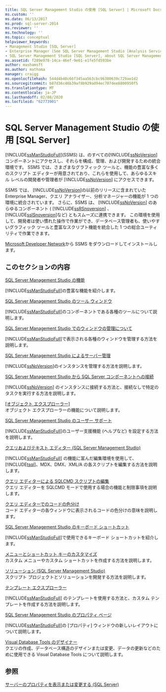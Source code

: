 ```yaml
---
title: SQL Server Management Studio の使用 [SQL Server] | Microsoft Docs
ms.custom: ''
ms.date: 06/13/2017
ms.prod: sql-server-2014
ms.reviewer: ''
ms.technology: ''
ms.topic: conceptual
helpviewer_keywords:
- Management Studio [SQL Server]
- Enterprise Manager (See SQL Server Management Studio [Analysis Services])
- SQL Server Management Studio [SQL Server], about SQL Server Management Studio
ms.assetid: f289e978-14ca-46ef-9e61-e1fe5fd593be
author: mashamsft
ms.author: mathoma
manager: craigg
ms.openlocfilehash: 544d4b40c66f345aa563cbc96380639c729ae1d2
ms.sourcegitcommit: b87d36c46b39af8b929ad94ec707dee8800950f5
ms.translationtype: MT
ms.contentlocale: ja-JP
ms.lasthandoff: 02/08/2020
ms.locfileid: "62773901"
---
```

# <a name="use-sql-server-management-studio"></a>SQL Server Management Studio の使用 [SQL Server]
  [!INCLUDE[ssManStudioFull](../includes/ssmanstudiofull-md.md)](SSMS) は、のすべての[!INCLUDE[ssNoVersion](../includes/ssnoversion-md.md)]コンポーネントにアクセスし、それらを構成、管理、および開発するための統合環境です。 SSMS では、さまざまなグラフィック ツールと、機能の豊富な多くのスクリプト エディターが用意されており、これらを使用して、あらゆるスキル レベルの開発者や管理者が [!INCLUDE[ssNoVersion](../includes/ssnoversion-md.md)] にアクセスできます。  
  
 SSMS では、 [!INCLUDE[ssNoVersion](../includes/ssnoversion-md.md)]の以前のリリースに含まれていた Enterprise Manager、クエリ アナライザー、分析マネージャーの機能が 1 つの環境に統合されています。 さらに、SSMS は、 [!INCLUDE[ssNoVersion](../includes/ssnoversion-md.md)] のあらゆるコンポーネント ( [!INCLUDE[ssRSnoversion](../includes/ssrsnoversion-md.md)] 、 [!INCLUDE[ssISnoversion](../includes/ssisnoversion-md.md)]など) ともスムーズに連携できます。 この環境を使用して、開発者は使い慣れた操作で作業ができ、データベース管理者も、使いやすいグラフィック ツールと豊富なスクリプト機能を統合した 1 つの総合ユーティリティで作業できます。  
  
 [Microsoft Developer Network](https://msdn.microsoft.com/library/dn434042.aspx)から SSMS をダウンロードしてインストールします。  
  
## <a name="in-this-section"></a>このセクションの内容  
 [SQL Server Management Studio の機能](features-in-sql-server-management-studio.md)  
 
  [!INCLUDE[ssManStudioFull](../includes/ssmanstudiofull-md.md)]の豊富な機能を紹介します。  
  
 [SQL Server Management Studio のツール ウィンドウ](../ssms/tool-windows-in-sql-server-management-studio.md)  
 
  [!INCLUDE[ssManStudioFull](../includes/ssmanstudiofull-md.md)]のコンポーネントである各種のツールについて説明します。  
  
 [SQL Server Management Studio でのウィンドウの管理について](../ssms/understand-sql-server-management-studio-windows-management.md)  
 
  [!INCLUDE[ssManStudioFull](../includes/ssmanstudiofull-md.md)]で表示される各種のウィンドウを管理する方法を説明します。  
  
 [SQL Server Management Studio によるサーバー管理](../ssms/administer-servers-with-sql-server-management-studio.md)  
 
  [!INCLUDE[ssNoVersion](../includes/ssnoversion-md.md)]のインスタンスを管理する方法を説明します。  
  
 [SQL Server Management Studio から SQL Server コンポーネントへの接続](../ssms/f1-help/connect-to-any-sql-server-component-from-sql-server-management-studio.md)  
 
  [!INCLUDE[ssNoVersion](../includes/ssnoversion-md.md)] のインスタンスに接続する方法と、接続なしで特定のタスクを実行する方法を説明します。  
  
 [[オブジェクト エクスプローラー]](../ssms/object/object-explorer.md)  
 オブジェクト エクスプローラーの機能について説明します。  
  
 [SQL Server Management Studio のユーザー サポート](../ssms/user-assistance-in-sql-server-management-studio.md)  
 
  [!INCLUDE[ssManStudioFull](../includes/ssmanstudiofull-md.md)]のユーザー支援機能 (ヘルプなど) を設定する方法を説明します。  
  
 [クエリおよびテキスト エディター &#40;SQL Server Management Studio&#41;](../relational-databases/scripting/query-and-text-editors-sql-server-management-studio.md)  
 
  [!INCLUDE[ssManStudioFull](../includes/ssmanstudiofull-md.md)] の機能に富んだ編集環境を使用して、 [!INCLUDE[tsql](../includes/tsql-md.md)]、MDX、DMX、XML/A の各スクリプトを編集する方法を説明します。  
  
 [クエリ エディターによる SQLCMD スクリプトの編集](../relational-databases/scripting/edit-sqlcmd-scripts-with-query-editor.md)  
 クエリ エディターを SQLCMD モードで使用する場合の機能と制限事項を説明します。  
  
 [クエリ エディターでのコードの色分け](../relational-databases/scripting/color-coding-in-query-editors.md)  
 コード エディターの各ウィンドウに表示されるコードの色分けの意味を説明します。  
  
 [SQL Server Management Studio のキーボード ショートカット](../ssms/sql-server-management-studio-keyboard-shortcuts.md)  
 
  [!INCLUDE[ssManStudioFull](../includes/ssmanstudiofull-md.md)]で使用できるキーボード ショートカットを紹介します。  
  
 [メニューとショートカット キーのカスタマイズ](../ssms/customize-menus-and-shortcut-keys.md)  
 カスタム メニューやカスタム ショートカットを作成する方法を説明します。  
  
 [ソリューション (SQL Server Management Studio)](../ssms/solution/solutions-sql-server-management-studio.md)  
 スクリプト プロジェクトとソリューションを開発する方法を説明します。  
  
 [テンプレート エクスプローラー](../ssms/template/template-explorer.md)  
 
  [!INCLUDE[ssManStudioFull](../includes/ssmanstudiofull-md.md)] のテンプレートを使用する方法と、カスタム テンプレートを作成する方法を説明します。  
  
 [SQL Server Management Studio のプロパティ ページ](../ssms/property-pages-in-sql-server-management-studio.md)  
 
  [!INCLUDE[ssManStudioFull](../includes/ssmanstudiofull-md.md)]の [プロパティ] ウィンドウの新しいレイアウトについて説明します。  
  
 [Visual Database Tools のデザイナー](../ssms/visual-db-tools/visual-database-tool-designers.md)  
 クエリの作成、データベース構造のデザインまたは変更、データの更新などのために使用できる Visual Database Tools について説明します。  
  
## <a name="see-also"></a>参照  
 [サーバーのプロパティを表示または変更する &#40;SQL Server&#41;](configure-windows/view-or-change-server-properties-sql-server.md)  
  
  
